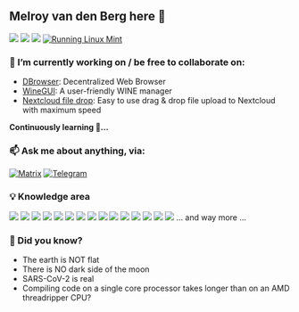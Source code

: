 ## Melroy van den Berg here 👋

[![](https://img.shields.io/badge/GitLab-330F63?style=for-the-badge&logo=gitlab&logoColor=white)](https://gitlab.melroy.org/melroy)
[![](https://img.shields.io/badge/LinkedIn-0077B5?style=for-the-badge&logo=linkedin&logoColor=white)](https://www.linkedin.com/in/melroyvandenberg/)
[![](https://img.shields.io/badge/Twitter-1DA1F2?style=for-the-badge&logo=twitter&logoColor=white)](https://twitter.com/melroysblog)
[![Running Linux Mint](https://img.shields.io/badge/Linux_Mint-87CF3E?style=for-the-badge&logo=linux-mint&logoColor=white)](https://gitlab.melroy.org/melroy/dotfiles)


### 🔭 I’m currently working on / be free to collaborate on:

* [DBrowser](https://gitlab.melroy.org/dwww/dbrowser): Decentralized Web Browser
* [WineGUI](https://gitlab.melroy.org/melroy/winegui): A user-friendly WINE manager
* [Nextcloud file drop](https://gitlab.melroy.org/melroy/nextcloud-file-drop): Easy to use drag & drop file upload to Nextcloud with maximum speed

**Continuously learning 📕...**

### 📫 Ask me about anything, via:

[![Matrix](https://img.shields.io/badge/Matrix-0dbd8b?style=for-the-badge&logo=matrix&logoColor=white)](https://matrix.to/#/@melroy:melroy.org)
[![Telegram](https://img.shields.io/badge/Telegram-2CA5E0?style=for-the-badge&logo=telegram&logoColor=white)](https://t.me/melroyvandenberg)

### 💡 Knowledge area 

![](https://img.shields.io/badge/C-00599C?style=for-the-badge&logo=c&logoColor=white)
![](https://img.shields.io/badge/C%2B%2B-00599C?style=for-the-badge&logo=c%2B%2B&logoColor=white)
![](https://img.shields.io/badge/Python-14354C?style=for-the-badge&logo=python&logoColor=white)
![](https://img.shields.io/badge/TypeScript-007ACC?style=for-the-badge&logo=typescript&logoColor=white)
![](https://img.shields.io/badge/JavaScript-F7DF1E?style=for-the-badge&logo=javascript&logoColor=black)
![](https://img.shields.io/badge/Node.js-43853D?style=for-the-badge&logo=node.js&logoColor=white)
![](https://img.shields.io/badge/Python-3776AB?style=for-the-badge&logo=python&logoColor=white)
![](https://img.shields.io/badge/Java-ED8B00?style=for-the-badge&logo=java&logoColor=white)
![](https://img.shields.io/badge/PHP-777BB4?style=for-the-badge&logo=php&logoColor=white)
![](https://img.shields.io/badge/Rust-000000?style=for-the-badge&logo=rust&logoColor=white)
![](https://img.shields.io/badge/Shell_Script-121011?style=for-the-badge&logo=gnu-bash&logoColor=white)
![](https://img.shields.io/badge/Angular-DD0031?style=for-the-badge&logo=angular&logoColor=white)
![](https://img.shields.io/badge/MySQL-00000F?style=for-the-badge&logo=mysql&logoColor=white)
![](https://img.shields.io/badge/PostgreSQL-316192?style=for-the-badge&logo=postgresql&logoColor=white)
![](https://img.shields.io/badge/MongoDB-4EA94B?style=for-the-badge&logo=mongodb&logoColor=white)
... and way more ...

### 🤔 Did you know?
 - The earth is NOT flat
 - There is NO dark side of the moon
 - SARS-CoV-2 is real
 - Compiling code on a single core processor takes longer than on an AMD threadripper CPU?
